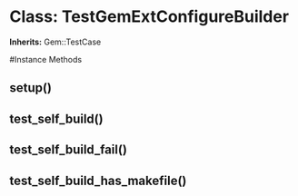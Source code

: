 # Class: TestGemExtConfigureBuilder
**Inherits:** Gem::TestCase
    




#Instance Methods
## setup() [](#method-i-setup)

## test_self_build() [](#method-i-test_self_build)

## test_self_build_fail() [](#method-i-test_self_build_fail)

## test_self_build_has_makefile() [](#method-i-test_self_build_has_makefile)

